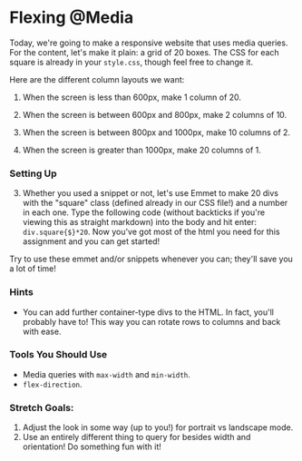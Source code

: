 # Flexing @Media

Today, we're going to make a responsive website that uses media queries. For the content, let's make it plain: a grid of 20 boxes. The CSS for each square is already in your `style.css`, though feel free to change it.

Here are the different column layouts we want:

1. When the screen is less than 600px, make 1 column of 20.

2. When the screen is between 600px and 800px, make 2 columns of 10.

3. When the screen is between 800px and 1000px, make 10 columns of 2.

4. When the screen is greater than 1000px, make 20 columns of 1.


### Setting Up

3. Whether you used a snippet or not, let's  use Emmet to make 20 divs with the "square" class (defined already in our CSS file!) and a number in each one. Type the following code (without backticks if you're viewing this as straight markdown) into the body and hit enter: `div.square{$}*20`. Now you've got most of the html you need for this assignment and you can get started!

Try to use these emmet and/or snippets whenever you can; they'll save you a lot of time!


### Hints

* You can add further container-type divs to the HTML. In fact, you'll probably have to! This way you can rotate rows to columns and back with ease.


### Tools You Should Use

* Media queries with `max-width` and `min-width`.
* `flex-direction`.


### Stretch Goals:

1. Adjust the look in some way (up to you!) for portrait vs landscape mode.
2. Use an entirely different thing to query for besides width and orientation! Do something fun with it!
